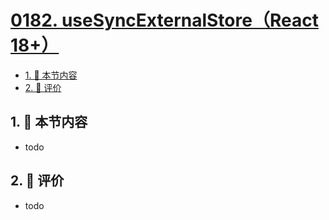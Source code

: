 # [0182. useSyncExternalStore（React 18+）](https://github.com/tnotesjs/TNotes.react/tree/main/notes/0182.%20useSyncExternalStore%EF%BC%88React%2018%2B%EF%BC%89)

<!-- region:toc -->

- [1. 🎯 本节内容](#1--本节内容)
- [2. 🫧 评价](#2--评价)

<!-- endregion:toc -->

## 1. 🎯 本节内容

- todo

## 2. 🫧 评价

- todo
